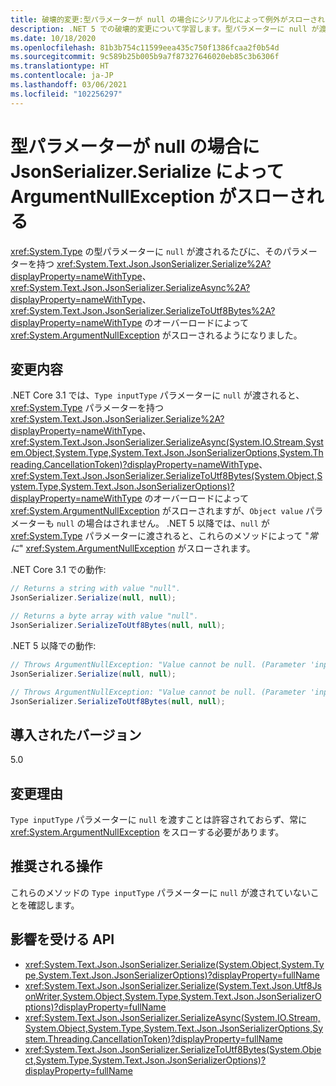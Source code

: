 ```yaml
---
title: 破壊的変更:型パラメーターが null の場合にシリアル化によって例外がスローされる
description: .NET 5 での破壊的変更について学習します。型パラメーターに null が渡されるたびに、そのパラメーターを持つ JsonSerialize シリアル化メソッドによって例外がスローされるようになりました。
ms.date: 10/18/2020
ms.openlocfilehash: 81b3b754c11599eea435c750f1386fcaa2f0b54d
ms.sourcegitcommit: 9c589b25b005b9a7f87327646020eb85c3b6306f
ms.translationtype: HT
ms.contentlocale: ja-JP
ms.lasthandoff: 03/06/2021
ms.locfileid: "102256297"
---
```

# <a name="jsonserializerserialize-throws-argumentnullexception-when-type-parameter-is-null"></a>型パラメーターが null の場合に JsonSerializer.Serialize によって ArgumentNullException がスローされる

<xref:System.Type> の型パラメーターに `null` が渡されるたびに、そのパラメーターを持つ <xref:System.Text.Json.JsonSerializer.Serialize%2A?displayProperty=nameWithType>、<xref:System.Text.Json.JsonSerializer.SerializeAsync%2A?displayProperty=nameWithType>、<xref:System.Text.Json.JsonSerializer.SerializeToUtf8Bytes%2A?displayProperty=nameWithType> のオーバーロードによって <xref:System.ArgumentNullException> がスローされるようになりました。

## <a name="change-description"></a>変更内容

.NET Core 3.1 では、`Type inputType` パラメーターに `null` が渡されると、<xref:System.Type> パラメーターを持つ <xref:System.Text.Json.JsonSerializer.Serialize%2A?displayProperty=nameWithType>、<xref:System.Text.Json.JsonSerializer.SerializeAsync(System.IO.Stream,System.Object,System.Type,System.Text.Json.JsonSerializerOptions,System.Threading.CancellationToken)?displayProperty=nameWithType>、<xref:System.Text.Json.JsonSerializer.SerializeToUtf8Bytes(System.Object,System.Type,System.Text.Json.JsonSerializerOptions)?displayProperty=nameWithType> のオーバーロードによって <xref:System.ArgumentNullException> がスローされますが、`Object value` パラメーターも `null` の場合はされません。 .NET 5 以降では、`null` が <xref:System.Type> パラメーターに渡されると、これらのメソッドによって "*常に*" <xref:System.ArgumentNullException> がスローされます。

.NET Core 3.1 での動作:

```csharp
// Returns a string with value "null".
JsonSerializer.Serialize(null, null);

// Returns a byte array with value "null".
JsonSerializer.SerializeToUtf8Bytes(null, null);
```

.NET 5 以降での動作:

```csharp
// Throws ArgumentNullException: "Value cannot be null. (Parameter 'inputType')".
JsonSerializer.Serialize(null, null);

// Throws ArgumentNullException: "Value cannot be null. (Parameter 'inputType')".
JsonSerializer.SerializeToUtf8Bytes(null, null);
```

## <a name="version-introduced"></a>導入されたバージョン

5.0

## <a name="reason-for-change"></a>変更理由

`Type inputType` パラメーターに `null` を渡すことは許容されておらず、常に <xref:System.ArgumentNullException> をスローする必要があります。

## <a name="recommended-action"></a>推奨される操作

これらのメソッドの `Type inputType` パラメーターに `null` が渡されていないことを確認します。

## <a name="affected-apis"></a>影響を受ける API

- <xref:System.Text.Json.JsonSerializer.Serialize(System.Object,System.Type,System.Text.Json.JsonSerializerOptions)?displayProperty=fullName>
- <xref:System.Text.Json.JsonSerializer.Serialize(System.Text.Json.Utf8JsonWriter,System.Object,System.Type,System.Text.Json.JsonSerializerOptions)?displayProperty=fullName>
- <xref:System.Text.Json.JsonSerializer.SerializeAsync(System.IO.Stream,System.Object,System.Type,System.Text.Json.JsonSerializerOptions,System.Threading.CancellationToken)?displayProperty=fullName>
- <xref:System.Text.Json.JsonSerializer.SerializeToUtf8Bytes(System.Object,System.Type,System.Text.Json.JsonSerializerOptions)?displayProperty=fullName>

<!--

### Affected APIs

- `M:System.Text.Json.JsonSerializer.Serialize(System.Object,System.Type,System.Text.Json.JsonSerializerOptions)`
- `M:System.Text.Json.JsonSerializer.Serialize(System.Text.Json.Utf8JsonWriter,System.Object,System.Type,System.Text.Json.JsonSerializerOptions)`
- `M:System.Text.Json.JsonSerializer.SerializeAsync(System.IO.Stream,System.Object,System.Type,System.Text.Json.JsonSerializerOptions,System.Threading.CancellationToken)`
- `M:System.Text.Json.JsonSerializer.SerializeToUtf8Bytes(System.Object,System.Type,System.Text.Json.JsonSerializerOptions)`

### Category

Serialization

-->
